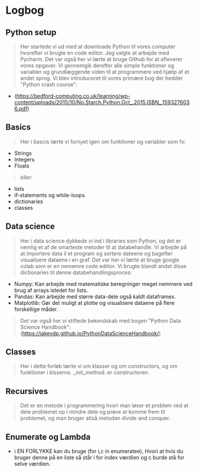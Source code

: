 # Logbog 
## Python setup
>Her startede vi ud med at downloade Python til vores computer hvorefter vi brugte en code editor. Jeg valgte at arbejde med Pycharm. Det var også her vi lærte at bruge Github for at afleverer vores opgaver.
>Vi gennemgik derefter alle simple funktioner og variabler og grundlæggende viden til at programmere ved hjælp af et andet sprog. Vi blev introduceret til vores primære bog der hedder "Python crash course":
- (https://bedford-computing.co.uk/learning/wp-content/uploads/2015/10/No.Starch.Python.Oct_.2015.ISBN_.1593276036.pdf)
## Basics
>Her i bascis lærte vi fornyet igen om funktioner og variabler som fx:
- Strings
- Integers
- Floats
>eller:
- lists
- if-statements og while-loops
- dictionaries
- classes
## Data science
>Her i data science dykkede vi ind i libraries som Python, og det er nemlig et af de smarteste metoder til at databehandle. Vi arbejde på at importere data il et program og sortere dateene og bagefter visualisere dataene i en graf. Det var her vi lærte at bruge google colab som er en nememre code editior. Vi brugte blandt andet disse dictionaries til denne databehandlingsproces:
- Numpy: Kan arbejde med matematiske beregninger meget nemmere ved brug af arrays istedet for lists.
- Pandas: Kan arbejde med større data-dele også kaldt dataframes.
- Matplotlib: Gør det muligt at plotte og visualisere dataene på flere forskellige måder.
>Det var også her vi stiftede bekendskab med bogen "Python Data Science Handbook":
(https://jakevdp.github.io/PythonDataScienceHandbook/)
## Classes 
>Her i dette forløb lærte vi om klasser og om constructors, og om funktioner i klsserne.
>_init_method: er constructoren.
## Recursives 
>Det er en metode i programmering hvori man løser et problem ved at dele problemet op i mindre dele og prøve at komme frem til problemet, og man bruger altså metoden divide and conquer.
## Enumerate og Lambda 
- i  EN FORLYKKE kan du bruge (for i,c in enumeratee), Hvori at hvis du bruger denne på en liste så står i for index værdien og c burde stå for selve værdien.

